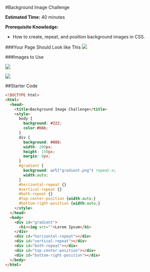 #Background Image Challenge

**Estimated Time:** 40 minutes

**Prerequisite Knowledge:**

* How to create, repeat, and position background images in CSS.

###Your Page Should Look like This
![](http://christensenacademy.org/modules/css-layouts/challenges/background-image-challenge.png)

###Images to Use

![](http://christensenacademy.org/modules/css-layouts/challenges/gradient.png)

![](http://christensenacademy.org/modules/css-layouts/challenges/abstract3.png)

##Starter Code

```html
<!DOCTYPE html>
<html>
  <head>
    <title>Background Image Challenge</title>
    <style>
      body {
        background: #222;
        color:#bbb;
      }
      div {
        background: #888;
        width: 200px;
        height: 150px;
        margin: 8px;
      }
      #gradient {
        background: url("gradient.png") repeat-x;
        width:auto;
      }
      #horizontal-repeat {}
      #vertical-repeat {}
      #both-repeat {}
      #top-center-position {width:auto;}
      #bottom-right-position {width:auto;}
    </style>
  </head>
  <body>
    <div id="gradient">
      <h1><img src="">Lorem Ipsum</h1>
    </div>
    <div id="horizontal-repeat"></div>
    <div id="vertical-repeat"></div>
    <div id="both-repeat"></div>
    <div id="top-center-position"></div>
    <div id="bottom-right-position"></div>
  </body>
</html>
```
